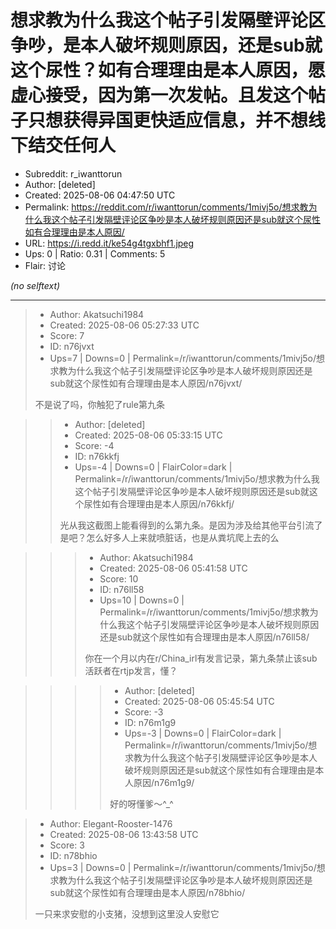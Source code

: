 # 想求教为什么我这个帖子引发隔壁评论区争吵，是本人破坏规则原因，还是sub就这个尿性？如有合理理由是本人原因，愿虚心接受，因为第一次发帖。且发这个帖子只想获得异国更快适应信息，并不想线下结交任何人

- Subreddit: r_iwanttorun
- Author: [deleted]
- Created: 2025-08-06 04:47:50 UTC
- Permalink: https://reddit.com/r/iwanttorun/comments/1mivj5o/想求教为什么我这个帖子引发隔壁评论区争吵是本人破坏规则原因还是sub就这个尿性如有合理理由是本人原因/
- URL: https://i.redd.it/ke54g4tgxbhf1.jpeg
- Ups: 0 | Ratio: 0.31 | Comments: 5
- Flair: 讨论

_(no selftext)_

---

> - Author: Akatsuchi1984
> - Created: 2025-08-06 05:27:33 UTC
> - Score: 7
> - ID: n76jvxt
> - Ups=7 | Downs=0 | Permalink=/r/iwanttorun/comments/1mivj5o/想求教为什么我这个帖子引发隔壁评论区争吵是本人破坏规则原因还是sub就这个尿性如有合理理由是本人原因/n76jvxt/
>
> 不是说了吗，你触犯了rule第九条

>> - Author: [deleted]
>> - Created: 2025-08-06 05:33:15 UTC
>> - Score: -4
>> - ID: n76kkfj
>> - Ups=-4 | Downs=0 | FlairColor=dark | Permalink=/r/iwanttorun/comments/1mivj5o/想求教为什么我这个帖子引发隔壁评论区争吵是本人破坏规则原因还是sub就这个尿性如有合理理由是本人原因/n76kkfj/
>>
>> 光从我这截图上能看得到的么第九条。是因为涉及给其他平台引流了是吧？怎么好多人上来就喷脏话，也是从粪坑爬上去的么

>>> - Author: Akatsuchi1984
>>> - Created: 2025-08-06 05:41:58 UTC
>>> - Score: 10
>>> - ID: n76ll58
>>> - Ups=10 | Downs=0 | Permalink=/r/iwanttorun/comments/1mivj5o/想求教为什么我这个帖子引发隔壁评论区争吵是本人破坏规则原因还是sub就这个尿性如有合理理由是本人原因/n76ll58/
>>>
>>> 你在一个月以内在r/China_irl有发言记录，第九条禁止该sub活跃者在rtjp发言，懂？

>>>> - Author: [deleted]
>>>> - Created: 2025-08-06 05:45:54 UTC
>>>> - Score: -3
>>>> - ID: n76m1g9
>>>> - Ups=-3 | Downs=0 | FlairColor=dark | Permalink=/r/iwanttorun/comments/1mivj5o/想求教为什么我这个帖子引发隔壁评论区争吵是本人破坏规则原因还是sub就这个尿性如有合理理由是本人原因/n76m1g9/
>>>>
>>>> 好的呀懂爹～^_^

> - Author: Elegant-Rooster-1476
> - Created: 2025-08-06 13:43:58 UTC
> - Score: 3
> - ID: n78bhio
> - Ups=3 | Downs=0 | Permalink=/r/iwanttorun/comments/1mivj5o/想求教为什么我这个帖子引发隔壁评论区争吵是本人破坏规则原因还是sub就这个尿性如有合理理由是本人原因/n78bhio/
>
> 一只来求安慰的小支猪，没想到这里没人安慰它
